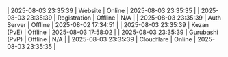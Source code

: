 | 2025-08-03 23:35:39 | Website | Online | 2025-08-03 23:35:35 |
| 2025-08-03 23:35:39 | Registration | Offline | N/A |
| 2025-08-03 23:35:39 | Auth Server | Offline | 2025-08-02 17:34:51 |
| 2025-08-03 23:35:39 | Kezan (PvE) | Offline | 2025-08-03 17:58:02 |
| 2025-08-03 23:35:39 | Gurubashi (PvP) | Offline | N/A |
| 2025-08-03 23:35:39 | Cloudflare | Online | 2025-08-03 23:35:35 |
